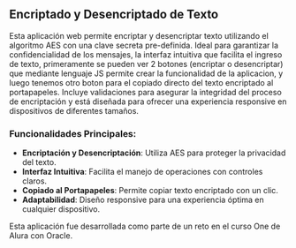 ## Encriptado y Desencriptado de Texto

Esta aplicación web permite encriptar y desencriptar texto utilizando el algoritmo AES con una clave secreta pre-definida. Ideal para garantizar la confidencialidad de los mensajes, la interfaz intuitiva que facilita el ingreso de texto, primeramente se pueden ver 2 botones (encriptar o desencriptar) que mediante lenguaje JS permite crear la funcionalidad de la aplicacion, y luego tenemos otro boton para el copiado directo del texto encriptado al portapapeles. Incluye validaciones para asegurar la integridad del proceso de encriptación y está diseñada para ofrecer una experiencia responsive en dispositivos de diferentes tamaños.

### Funcionalidades Principales:

- **Encriptación y Desencriptación**: Utiliza AES para proteger la privacidad del texto.
- **Interfaz Intuitiva**: Facilita el manejo de operaciones con controles claros.
- **Copiado al Portapapeles**: Permite copiar texto encriptado con un clic.
- **Adaptabilidad**: Diseño responsive para una experiencia óptima en cualquier dispositivo.

Esta aplicación fue desarrollada como parte de un reto en el curso One de Alura con Oracle.
